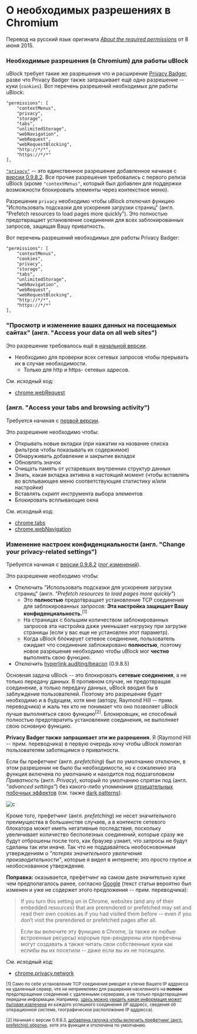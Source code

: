 # О необходимых разрешениях в Chromium
Перевод на русский язык оригинала [_About the required permissions_](https://github.com/gorhill/uBlock/wiki/About-the-required-permissions) от 8 июня 2015.

### Необходимые разрешения (в Chromium) для работы uBlock

uBlock требует такие же разрешения что и расширение [Privacy Badger](https://www.eff.org/privacybadger), разве что Privacy Badger также запрашивает ещё одно разрешение -- куки (`cookies`). Вот перечень разрешений необходимых для работы uBlock:

    "permissions": [
        "contextMenus",
        "privacy",
        "storage",
        "tabs",
        "unlimitedStorage",
        "webNavigation",
        "webRequest",
        "webRequestBlocking",
        "http://*/*",
        "https://*/*"
    ],

[`"privacy"`](https://developer.chrome.com/extensions/privacy) -- это единственное разрешение добавленное начиная с [ версии 0.9.8.2](https://github.com/gorhill/uBlock/releases/tag/0.9.8.2). Все прочие разрешения требовались с первого релиза uBlock (кроме `"contextMenus"`, который был добавлен для поддержки возможности блокировать элементы через контекстное меню).

Разрешение `privacy` необходимо чтобы uBlock отключил функцию "Использовать подсказки для ускорения загрузки страниц" (англ. "Prefetch resources to load pages more quickly"). Это полностью предотвращает установление соединения для всех заблокированных запросов, защищая Вашу приватность.

Вот перечень разрешений необходимых для работы Privacy Badger:

    "permissions": [
        "contextMenus",
        "cookies",
        "privacy",
        "storage",
        "tabs",
        "unlimitedStorage",
        "webNavigation",
        "webRequest",
        "webRequestBlocking",
        "http://*/*",
        "https://*/*"
    ],

### "Просмотр и изменение ваших данных на посещаемых сайтах" (англ. "Access your data on all web sites")

Это разрешение требовалось ещё в [начальной версии](https://github.com/gorhill/uBlock/blob/b5fdac90539b19a0db8f36ea537bd150edb4d9c8/manifest.json).

- Необходимо для проверки всех сетевых запросов чтобы прерывать их в случае необходимости.
    - Только для http и https- сетевых адресов.

См. исходный код:

- [chrome.webRequest](https://github.com/gorhill/uBlock/search?q=%22chrome.webRequest%22&type=Code)

###  (англ. "Access your tabs and browsing activity")

Требуется начиная с [первой версии](https://github.com/gorhill/uBlock/blob/b5fdac90539b19a0db8f36ea537bd150edb4d9c8/manifest.json).

Это разрешение необходимо чтобы:

- Открывать новые вкладки (при нажатии на название списка фильтров чтобы показывать их содержимое)
- Обнаруживать добавление и закрытие вкладок
- Обновлять значок
- Очищать память от устаревших внутренних структур данных
- Знать, какая вкладка активна в настоящий момент (чтобы вставлять во всплывающее меню соответствующие статистику и/или настройки)
- Вставлять скрипт инструмента выбора элементов
- Блокировать всплывающие окна

См. исходный код:

- [chrome.tabs](https://github.com/gorhill/uBlock/search?q=%22chrome.tabs%22&type=Code)
- [chrome.webNavigation](https://github.com/gorhill/uBlock/search?q=%22chrome.webNavigation%22&type=Code)

### Изменение настроек конфиденциальности (англ. "Change your privacy-related settings")

Требуется начиная с [версии 0.9.8.2](https://github.com/gorhill/uBlock/commit/e65c2939757f09db646d277b82da8690aaf3adbc) ([лог изменений](https://github.com/gorhill/uBlock/releases/tag/0.9.8.2)).

Это разрешение необходимо чтобы:

- Отключить "Использовать подсказки для ускорения загрузки страниц" (англ. _"Prefetch resources to load pages more quickly"_)
    - Это **полностью** предотвращает установление TCP соединения  для заблокированных запросов: **Эта настройка защищает Вашу конфиденциальность.**<sup>[1]</sup>
    - На страницах с большим количеством заблокированных запросов эта настройка даже уменьшает нагрузку при загрузке страницы (если у вас еще не установлен этот параметр).
    - Когда uBlock блокирует сетевое соединение, пользователь ожидает что соединение заблокировано **полностью**, поэтому новое разрешение необходимо чтобы uBlock мог **честно** выполнять свою функцию.
- Отключить [hyperlink auditing/beacon](http://www.wilderssecurity.com/threads/hyperlink-auditing-aka-a-ping-and-beacon-aka-navigator-sendbeacon.364904/) (0.9.8.5)

Основная задача uBlock -- это блокировать **сетевые соединения**, а не только передачу данных. В противном случае, не предотвращая соединение, а только передачу данных, uBlock вводил бы в заблуждение пользователей. Поэтому это разрешение будет необходимо и в будущем, хотя мне (автору, Raymond Hill -- прим. переводчика) и жаль тех кто не понимает что оно позволяет uBlock лучше выполняться свою функцию<sup>[2]</sup>. Блокировщик, не способный полностью предотвратить установление соединения, не выполняет свою основную функцию.

**Privacy Badger также запрашивает эти же разрешения.** Я (Raymond Hill -- прим. переводчика) в первую очередь хочу чтобы uBlock помогал пользователям заботящимся о приватности.

Если бы префетчинг (англ. _prefetching_) был по умолчанию отключен, в этом разрешении не было бы необходимости, но к сожалению эта функция включена по умолчанию и находится под подзаголовком _Приватность_ (англ. _Privacy_), который по умолчанию спрятан под (англ. _"advanced settings"_) без какого-либо упоминания [отрицательных побочных эффектов](https://wikipedia.org/wiki/Link_prefetching#Issues_and_criticisms) (см. также [dark patterns](https://darkpatterns.org/)).

![c](https://cloud.githubusercontent.com/assets/585534/7914528/924b9314-0845-11e5-8012-f67e4b1814cd.png)

Кроме того, префетчинг (англ. _prefetching_) не несет значительного преимущества в большинстве случаев, а в контексте сетевого блокатора может иметь негативные последствия, поскольку увеличивает количество бесполезных соединений, которые сразу же будут отброшены после того, как браузер узнает, что запросы не будут сделаны так или иначе. Так что не поддавайтесь необосновонным утверждениям о _"потерях значительного увелечения производительности"_, которые я видел в интернете; это просто глупое и необоснованное утверждение.

**Поправка:** оказывается, префетчинг на самом деле значительно хуже чем предполагалось ранее, согласно [Google](https://support.google.com/chrome/answer/1385029) (текст статьи вероятно был изменен и уже не содержет этого предложения -- прим. переводчика):

> If you turn this setting on in Chrome, websites (and any of their embedded resources) that are prerendered or prefetched may set and read their own cookies as if you had visited them before -- even if you don’t visit the prerendered or prefetched pages after all.

> Если вы включите эту функцию в Chrome, (а также их любые встроенные ресурсы) корорые пре-рендерены или префечены могут создавать а также читать свои собственные куки как еслибы вы их посетили -- даже если вы их не посещали.

См. исходный код:

- [chrome.privacy.network](https://github.com/gorhill/uBlock/commit/e65c2939757f09db646d277b82da8690aaf3adbc)

<sub>[1] Само по себе установление TCP соединения риводит к утечке Вашего IP аддресса на удаленный сервер, что не неприемлемо для раширения населенного на **полное** предотвращение соеденений с удаленными серверами, а не только предотвращение передачи информации.  Например, [здесь можно увидеть какая информация может бытовая извлечена](https://www.browserleaks.com/whois) из каждого успешного соединения (IP аддресс, сведения об операционной системе, географическое расположение IP аддресса).</sub>

<sub>[2] Начиная с версии 0.9.8.3, [добавлена галочка чтобы включить префетчинг (англ. prefetchig) обратно](https://github.com/gorhill/uBlock/issues/274), хотя эта функция и отключена по умолчанию.
</sub>
